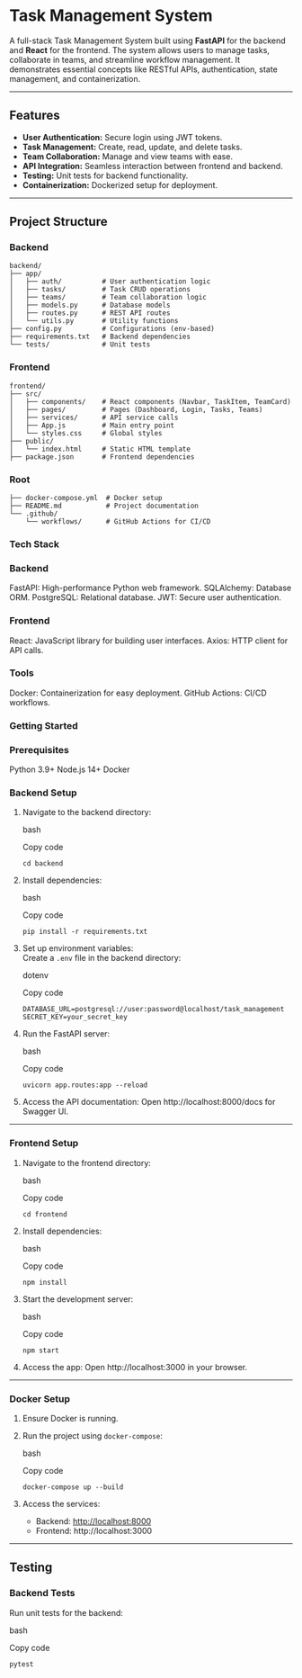# **Task Management System**

A full-stack Task Management System built using **FastAPI** for the backend and **React** for the frontend. The system allows users to manage tasks, collaborate in teams, and streamline workflow management. It demonstrates essential concepts like RESTful APIs, authentication, state management, and containerization.

---

## **Features**

- **User Authentication:** Secure login using JWT tokens.
- **Task Management:** Create, read, update, and delete tasks.
- **Team Collaboration:** Manage and view teams with ease.
- **API Integration:** Seamless interaction between frontend and backend.
- **Testing:** Unit tests for backend functionality.
- **Containerization:** Dockerized setup for deployment.

---

## **Project Structure**

### Backend
```plaintext
backend/
├── app/
│   ├── auth/          # User authentication logic
│   ├── tasks/         # Task CRUD operations
│   ├── teams/         # Team collaboration logic
│   ├── models.py      # Database models
│   ├── routes.py      # REST API routes
│   └── utils.py       # Utility functions
├── config.py          # Configurations (env-based)
├── requirements.txt   # Backend dependencies
└── tests/             # Unit tests
```

### Frontend
```plaintext
frontend/
├── src/
│   ├── components/    # React components (Navbar, TaskItem, TeamCard)
│   ├── pages/         # Pages (Dashboard, Login, Tasks, Teams)
│   ├── services/      # API service calls
│   ├── App.js         # Main entry point
│   └── styles.css     # Global styles
├── public/
│   └── index.html     # Static HTML template
├── package.json       # Frontend dependencies
```

### Root 
```plaintext
├── docker-compose.yml  # Docker setup
├── README.md           # Project documentation
└── .github/
    └── workflows/      # GitHub Actions for CI/CD
```

### Tech Stack
### Backend
FastAPI: High-performance Python web framework.
SQLAlchemy: Database ORM.
PostgreSQL: Relational database.
JWT: Secure user authentication.

### Frontend
React: JavaScript library for building user interfaces.
Axios: HTTP client for API calls.

### Tools
Docker: Containerization for easy deployment.
GitHub Actions: CI/CD workflows.

### Getting Started
### Prerequisites
Python 3.9+
Node.js 14+
Docker

### Backend Setup

1.  Navigate to the backend directory:

    bash

    Copy code

    `cd backend`

2.  Install dependencies:

    bash

    Copy code

    `pip install -r requirements.txt`

3.  Set up environment variables:\
    Create a `.env` file in the backend directory:

    dotenv

    Copy code

    `DATABASE_URL=postgresql://user:password@localhost/task_management
    SECRET_KEY=your_secret_key`

4.  Run the FastAPI server:

    bash

    Copy code

    `uvicorn app.routes:app --reload`

5.  Access the API documentation: Open http://localhost:8000/docs for Swagger UI.

* * * * *

### Frontend Setup

1.  Navigate to the frontend directory:

    bash

    Copy code

    `cd frontend`

2.  Install dependencies:

    bash

    Copy code

    `npm install`

3.  Start the development server:

    bash

    Copy code

    `npm start`

4.  Access the app: Open http://localhost:3000 in your browser.

* * * * *

### Docker Setup

1.  Ensure Docker is running.

2.  Run the project using `docker-compose`:

    bash

    Copy code

    `docker-compose up --build`

3.  Access the services:

    -   Backend: [http://localhost:8000](http://localhost:8000/)
    -   Frontend: http://localhost:3000

* * * * *

Testing
-------

### Backend Tests

Run unit tests for the backend:

bash

Copy code

`pytest`

